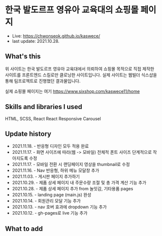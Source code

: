 # 한국 발도르프 영유아 교육대의 쇼핑몰 페이지

- Live: https://chwonseok.github.io/kaswece/
- last update: 2021.10.28.

## What's this

위 사이트는 한국 발도르프 영유아 교육대에서 의뢰하여 쇼핑몰 목적으로 직접 제작한 사이트를 프론트엔드 스킬로만 클로닝한 사이트입니다.
실제 사이트는 웹빌더 식스샵을 통해 팀프로젝트로 진행했던 결과물입니다.

실제 쇼핑몰 페이지는 여기 https://www.sixshop.com/kaswece11/home

## Skills and libraries I used

HTML, SCSS, React
React Responsive Carousel

## Update history

- 2021.11.18. - 반응형 디자인 모두 적용 완료
- 2021.11.17. - 화면 사이즈에 따라(웹 -> 모바일) 전체적 폰트 사이즈 단계적으로 작아지도록 수정
- 2021.11.17. - 모바일 전환 시 랜딩페이지 영상을 thumbnail로 수정
- 2021.11.16. - Nav 반응형, 하위 메뉴 모달창 추가
- 2021.11.03. - 게시판 페이지 추가하기
- 2021.10.29. - 제품 상세 페이지 내 주문수량 조절 및 총 가격 계산 기능 추가
- 2021.10.28. - 제품 상세 페이지 추가 from 놀잇감, 기타용품 pages
- 2021.10.15. - landing page (main.js) 완성
- 2021.10.14. - 회원관리 모달 기능 추가
- 2021.10.13. - nav 호버 효과에 dropdown 기능 추가
- 2021.10.12. - gh-pages로 live 기능 추가

## What to add
